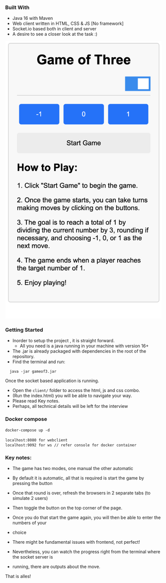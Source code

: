 ### Built With
- Java 16 with Maven 
- Web client written in HTML, CSS & JS [No framework]
- Socket.io based both in client and server
- A desire to see a closer look at the task :)

![screenshot](g3.png)

### Getting Started

- Inorder to setup the project , it is straight forward.
  * All you need is a java running in your machine with version 16+
- The .jar is already packaged with dependencies in the root of the repository.
- Find the terminal and run:
```commandline
  java -jar gameof3.jar
 ```
Once the socket based application is running. 
- Open the `client/` folder to access the html, js and css combo.
- (Run the index.html) you will be able to navigate your way.
- Please read Key notes.
- Perhaps, all technical details will be left for the interview

### Docker compose
```
docker-compose up -d

localhost:8080 for webclient 
localhost:9092 for ws // refer console for docker container
```

### Key notes:
- The game has two modes, one manual the other automatic
- By default it is automatic, all that is required is start the game by pressing the button
- Once that round is over, refresh the browsers in 2 separate tabs (to simulate 2 users)
- Then toggle the button on the top corner of the page.
- Once you do that start the game again, you will then be able to enter the numbers of your 
- choice

- There might be fundamental issues with frontend, not perfect!
- Nevertheless, you can watch the progress right from the terminal where the socket server is
- running, there are outputs about the move.

That is alles! 
